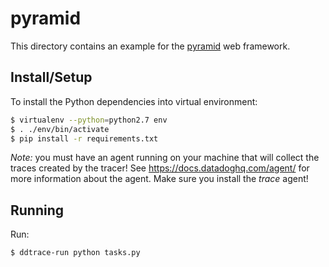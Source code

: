 # pyramid

This directory contains an example for the [pyramid][pyramid] web framework.

[pyramid]: https://github.com/Pylons/pyramid


## Install/Setup

To install the Python dependencies into virtual environment:

```sh
$ virtualenv --python=python2.7 env
$ . ./env/bin/activate
$ pip install -r requirements.txt
```

*Note:* you must have an agent running on your machine that will collect the
traces created by the tracer! See https://docs.datadoghq.com/agent/ for more
information about the agent. Make sure you install the *trace* agent!


## Running

Run:

```sh
$ ddtrace-run python tasks.py
```
